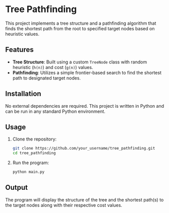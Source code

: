 
# Tree Pathfinding

This project implements a tree structure and a pathfinding algorithm that finds the shortest path from the root to specified target nodes based on heuristic values.

## Features

- **Tree Structure**: Built using a custom `TreeNode` class with random heuristic (`h(n)`) and cost (`g(n)`) values.
- **Pathfinding**: Utilizes a simple frontier-based search to find the shortest path to designated target nodes.

## Installation

No external dependencies are required. This project is written in Python and can be run in any standard Python environment.

## Usage

1. Clone the repository:
   ```bash
   git clone https://github.com/your_username/tree_pathfinding.git
   cd tree_pathfinding
   ```

2. Run the program:
   ```bash
   python main.py
   ```

## Output

The program will display the structure of the tree and the shortest path(s) to the target nodes along with their respective cost values.
